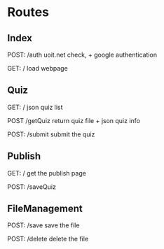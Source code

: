 # Routes

## Index

POST: /auth
uoit.net check, + google authentication

GET: /
load webpage


## Quiz

GET: /
    json quiz list

POST /getQuiz
    return quiz file + json quiz info

POST: /submit
    submit the quiz 

## Publish

GET: /
    get the publish page

POST: /saveQuiz

## FileManagement

POST: /save
    save the file

POST: /delete
    delete the file

